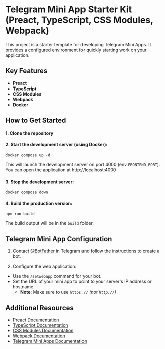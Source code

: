 # Telegram Mini App Starter Kit (Preact, TypeScript, CSS Modules, Webpack)

This project is a starter template for developing Telegram Mini Apps. It provides a configured environment for quickly starting work on your application.

## Key Features

- **Preact**
- **TypeScript**
- **CSS Modules**
- **Webpack**
- **Docker**

## How to Get Started

#### 1. Clone the repository

#### 2. Start the development server (using Docker):

```shell
docker compose up -d
```

This will launch the development server on port 4000 (env `FRONTEND_PORT`). You can open the application at http://localhost:4000

#### 3. Stop the development server:

```shell
docker compose down
```

#### 4. Build the production version:

```shell
npm run build
```

The build output will be in the `build` folder.

## Telegram Mini App Configuration

1. Contact [@BotFather](https://t.me/BotFather) in Telegram and follow the instructions to create a bot.

2. Configure the web application:
  - Use the `/setwebapp` command for your bot.
  - Set the URL of your mini app to point to your server's IP address or hostname.
    * **Note**: Make sure to use `https://` _(not `http://`)_

## Additional Resources

- [Preact Documentation](https://preactjs.com/guide/v10/)
- [TypeScript Documentation](https://www.typescriptlang.org/docs/)
- [CSS Modules Documentation](https://github.com/css-modules/css-modules)
- [Webpack Documentation](https://webpack.js.org/concepts/)
- [Telegram Mini Apps Documentation](https://core.telegram.org/bots/webapps)
